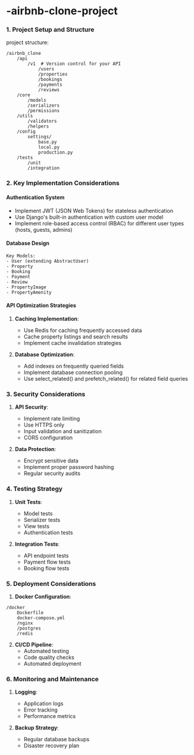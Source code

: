 # -airbnb-clone-project
          
### 1. Project Setup and Structure

project structure:
```plaintext
/airbnb_clone
    /api
        /v1  # Version control for your API
            /users
            /properties
            /bookings
            /payments
            /reviews
    /core
        /models
        /serializers
        /permissions
    /utils
        /validators
        /helpers
    /config
        settings/
            base.py
            local.py
            production.py
    /tests
        /unit
        /integration
```

### 2. Key Implementation Considerations

#### Authentication System
- Implement JWT (JSON Web Tokens) for stateless authentication
- Use Django's built-in authentication with custom user model
- Implement role-based access control (RBAC) for different user types (hosts, guests, admins)

#### Database Design
```plaintext
Key Models:
- User (extending AbstractUser)
- Property
- Booking
- Payment
- Review
- PropertyImage
- PropertyAmenity
```

#### API Optimization Strategies
1. **Caching Implementation**:
   - Use Redis for caching frequently accessed data
   - Cache property listings and search results
   - Implement cache invalidation strategies

2. **Database Optimization**:
   - Add indexes on frequently queried fields
   - Implement database connection pooling
   - Use select_related() and prefetch_related() for related field queries

### 3. Security Considerations

1. **API Security**:
   - Implement rate limiting
   - Use HTTPS only
   - Input validation and sanitization
   - CORS configuration

2. **Data Protection**:
   - Encrypt sensitive data
   - Implement proper password hashing
   - Regular security audits

### 4. Testing Strategy

1. **Unit Tests**:
   - Model tests
   - Serializer tests
   - View tests
   - Authentication tests

2. **Integration Tests**:
   - API endpoint tests
   - Payment flow tests
   - Booking flow tests

### 5. Deployment Considerations

1. **Docker Configuration**:
```plaintext
/docker
    Dockerfile
    docker-compose.yml
    /nginx
    /postgres
    /redis
```

2. **CI/CD Pipeline**:
   - Automated testing
   - Code quality checks
   - Automated deployment

### 6. Monitoring and Maintenance

1. **Logging**:
   - Application logs
   - Error tracking
   - Performance metrics

2. **Backup Strategy**:
   - Regular database backups
   - Disaster recovery plan

